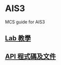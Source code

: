 # AIS3
MCS guide for AIS3

## [Lab 教學](https://github.com/mcsworld/AIS3/blob/master/Lab/README.md)
## [API 程式碼及文件](https://github.com/mcsworld/AIS3/blob/master/API)
